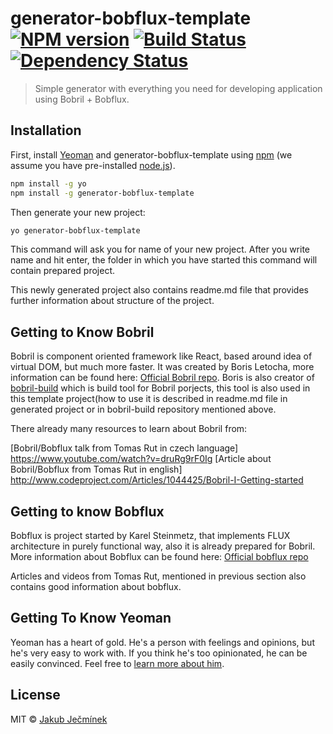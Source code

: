 # generator-bobflux-template [![NPM version][npm-image]][npm-url] [![Build Status][travis-image]][travis-url] [![Dependency Status][daviddm-image]][daviddm-url]
> Simple generator with everything you need for developing application using Bobril + Bobflux.

## Installation

First, install [Yeoman](http://yeoman.io) and generator-bobflux-template using [npm](https://www.npmjs.com/) (we assume you have pre-installed [node.js](https://nodejs.org/)).

```bash
npm install -g yo
npm install -g generator-bobflux-template
```

Then generate your new project:

```bash
yo generator-bobflux-template
```

This command will ask you for name of your new project. After you write name and hit enter, the folder in which you have started this command will contain 
prepared project.

This newly generated project also contains readme.md file that provides further information about structure of the project.

## Getting to Know Bobril

Bobril is component oriented framework like React, based around idea of virtual DOM, but much more faster.
It was created by Boris Letocha, more information can be found here: [Official Bobril repo](https://github.com/Bobris/Bobril).
Boris is also creator of [bobril-build](https://github.com/Bobris/bobril-build) which is build tool for Bobril porjects, this tool 
is also used in this template project(how to use it is described in readme.md file in generated project or in bobril-build repository mentioned above.  

There already many resources to learn about Bobril from: 

[Bobril/Bobflux talk from Tomas Rut in czech language] https://www.youtube.com/watch?v=druRg9rF0Ig 
[Article about Bobril/Bobflux from Tomas Rut in english] http://www.codeproject.com/Articles/1044425/Bobril-I-Getting-started

## Getting to know Bobflux

Bobflux is project started by Karel Steinmetz, that implements FLUX architecture in purely functional way, also it is already prepared for Bobril.
More information about Bobflux can be found here: [Official bobflux repo](https://github.com/karelsteinmetz/bobflux)

Articles and videos from Tomas Rut, mentioned in previous section also contains good information about bobflux.
 
## Getting To Know Yeoman

Yeoman has a heart of gold. He&#39;s a person with feelings and opinions, but he&#39;s very easy to work with. If you think he&#39;s too opinionated, he can be easily convinced. Feel free to [learn more about him](http://yeoman.io/).


## License

MIT © [Jakub Ječmínek](https://github.com/JakubJecminek)


[npm-image]: https://badge.fury.io/js/generator-bobflux-template.svg
[npm-url]: https://npmjs.org/package/generator-bobflux-template
[travis-image]: https://travis-ci.org/JakubJecminek/generator-bobflux-template.svg?branch=master
[travis-url]: https://travis-ci.org/JakubJecminek/generator-bobflux-template
[daviddm-image]: https://david-dm.org/JakubJecminek/generator-bobflux-template.svg?theme=shields.io
[daviddm-url]: https://david-dm.org/JakubJecminek/generator-bobflux-template
